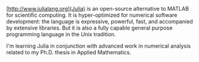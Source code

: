 [http://www.julialang.org](Julia) is an open-source alternative to MATLAB for scientific computing.
It is hyper-optimized for numerical software development: the language is expressive, powerful, fast, and accompanied by extensive libraries.
But it is also a fully capable general purpose programming language in the Unix tradition.

I'm learning Julia in conjunction with advanced work in numerical analysis related to my Ph.D. thesis in Applied Mathematics.

